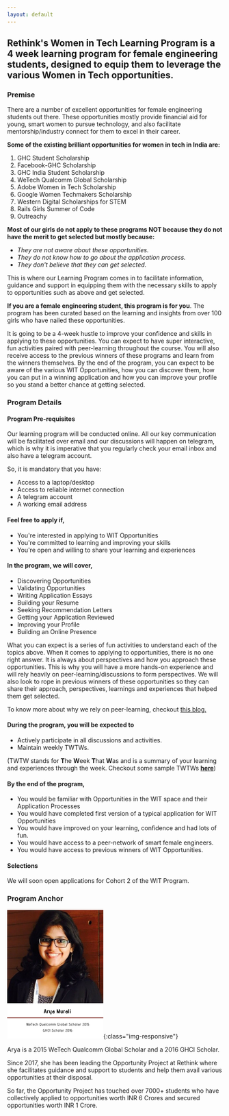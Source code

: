 ```yaml
---
layout: default
---
```


## Rethink's Women in Tech Learning Program is a 4 week learning program for female engineering students, designed to equip them to leverage the various Women in Tech opportunities.

### Premise

There are a number of excellent opportunities for female engineering students out there. These opportunities mostly provide financial aid for young, smart women to pursue technology, and also facilitate mentorship/industry connect for them to excel in their career.

**Some of the existing brilliant opportunities for women in tech in India are:**

1.  GHC Student Scholarship
2.  Facebook-GHC Scholarship
3.  GHC India Student Scholarship
4.  WeTech Qualcomm Global Scholarship
5.  Adobe Women in Tech Scholarship
6.  Google Women Techmakers Scholarship
7.  Western Digital Scholarships for STEM
8.  Rails Girls Summer of Code
9.  Outreachy

**Most of our girls do not apply to these programs NOT because they do not have the merit to get selected but mostly because:**

-   _They are not aware about these opportunities._
-   _They do not know how to go about the application process._
-   _They don't believe that they can get selected._

This is where our Learning Program comes in to facilitate information, guidance and support in equipping them with the necessary skills to apply to opportunities such as above and get selected.

**If you are a female engineering student, this program is for you**. The program has been curated based on the learning and insights from over 100 girls who have nailed these opportunities.

It is going to be a 4-week hustle to improve your confidence and skills in applying to these opportunities. You can expect to have super interactive, fun activities paired with peer-learning throughout the course. You will also receive access to the previous winners of these programs and learn from the winners themselves. By the end of the program, you can expect to be aware of the various WIT Opportunities, how you can discover them, how you can put in a winning application and how you can improve your profile so you stand a better chance at getting selected.


### Program Details

#### Program Pre-requisites

Our learning program will be conducted online. All our key communication will be facilitated over email and our discussions will happen on telegram, which is why it is imperative that you regularly check your email inbox and also have a telegram account.

So, it is mandatory that you have:

-   Access to a laptop/desktop
-   Access to reliable internet connection
-   A telegram account
-   A working email address

  

#### Feel free to apply if,

-   You're interested in applying to WIT Opportunities
-   You're committed to learning and improving your skills
-   You're open and willing to share your learning and experiences

  

#### In the program, we will cover,

-   Discovering Opportunities
-   Validating Opportunities
-   Writing Application Essays
-   Building your Resume
-   Seeking Recommendation Letters
-   Getting your Application Reviewed
-   Improving your Profile
-   Building an Online Presence

What you can expect is a series of fun activities to understand each of the topics above. When it comes to applying to opportunities, there is no one right answer. It is always about perspectives and how you approach these opportunities. This is why you will have a more hands-on experience and will rely heavily on peer-learning/discussions to form perspectives. We will also look to rope in previous winners of these opportunities so they can share their approach, perspectives, learnings and experiences that helped them get selected.

To know more about why we rely on peer-learning, checkout [this blog.](https://www.google.com/url?q=https%3A%2F%2Fblog.rethinkfoundation.in%2Frethinks-learning-community-d712bfa52243&sa=D&sntz=1&usg=AFQjCNEuJB3XQT4ydEO7CD5p9tQAbSenBQ) 

#### During the program, you will be expected to

-   Actively participate in all discussions and activities.
-   Maintain weekly TWTWs.

(TWTW stands for **T**he **W**eek **T**hat **W**as and is a summary of your learning and experiences through the week. Checkout some sample TWTWs [**here**](https://www.google.com/url?q=https%3A%2F%2Fmedium.com%2Fsearch%3Fq%3DTWTW&sa=D&sntz=1&usg=AFQjCNGVbnxoKNsA1aWlfhe-tJJjU6H8-A))

  

#### By the end of the program,

-   You would be familiar with Opportunities in the WIT space and their Application Processes
-   You would have completed first version of a typical application for WIT Opportunities
-   You would have improved on your learning, confidence and had lots of fun.
-   You would have access to a peer-network of smart female engineers.
-   You would have access to previous winners of WIT Opportunities.

#### Selections
We will soon open applications for Cohort 2 of the WIT Program.

### Program Anchor

![Arya Murali](/images/aryawit.png){:class="img-responsive"}

Arya is a 2015 WeTech Qualcomm Global Scholar and a 2016 GHCI Scholar.

Since 2017, she has been leading the Opportunity Project at Rethink where she facilitates guidance and support to students and help them avail various opportunities at their disposal.

So far, the Opportunity Project has touched over 7000+ students who have collectively applied to opportunities worth INR 6 Crores and secured opportunities worth INR 1 Crore.
